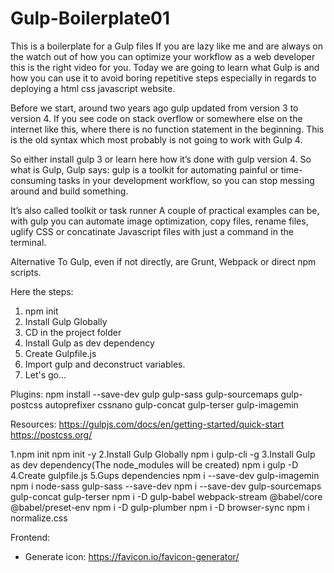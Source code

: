 # Gulp-Boilerplate01

This is a boilerplate for a Gulp files If you are lazy like me and are always on the watch out of how you can optimize your workflow
as a web developer this is the right video for you. 
Today we are going to learn what Gulp is and how you can use it to avoid boring repetitive steps especially
in regards to deploying a html css javascript website. 

Before we start, around two years ago gulp updated from version 3 to version 4. 
If you see code on stack overflow or somewhere else on the internet like this, where there is no function statement in the beginning. 
This is the old syntax which most probably is not going to work with Gulp 4. 

So either install gulp 3 or learn here how it’s done with gulp version 4. 
So what is Gulp, Gulp says: gulp is a toolkit for automating painful or time-consuming tasks in your development workflow,
so you can stop messing around and build something. 

It’s also called toolkit or task runner A couple of practical examples can be, with gulp you can automate image optimization,
copy files, rename files, uglify CSS or concatinate Javascript files with just a command in the terminal. 

Alternative To Gulp, even if not directly, are Grunt, Webpack or direct npm scripts. 

Here the steps: 
1. npm init 
2. Install Gulp Globally 
3. CD in the project folder 
4. Install Gulp as dev dependency 
5. Create Gulpfile.js 
6. Import gulp and deconstruct variables. 
7. Let's go... 

Plugins: 
npm install --save-dev gulp gulp-sass gulp-sourcemaps gulp-postcss autoprefixer cssnano gulp-concat gulp-terser gulp-imagemin

Resources: https://gulpjs.com/docs/en/getting-started/quick-start https://postcss.org/



1.npm init
  npm init -y 
2.Install Gulp Globally
  npm i gulp-cli -g
3.Install Gulp as dev dependency(The node_modules will be created)
  npm i gulp -D
4.Create gulpfile.js
5.Gups dependencies
  npm i --save-dev gulp-imagemin
  npm i node-sass gulp-sass --save-dev
  npm i --save-dev gulp-sourcemaps gulp-concat gulp-terser
  npm i -D  gulp-babel webpack-stream @babel/core @babel/preset-env
  npm i -D gulp-plumber
  npm i -D browser-sync
  npm i normalize.css

  Frontend:
- Generate icon: https://favicon.io/favicon-generator/
